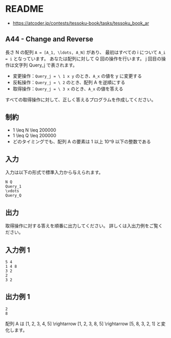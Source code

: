# README
- <https://atcoder.jp/contests/tessoku-book/tasks/tessoku_book_ar>
## A44 - Change and Reverse
長さ N の配列 `A = [A_1, \ldots, A_N]` があり、
最初はすべての i について `A_i = i` となっています。
あなたは配列に対して Q 回の操作を行います。
j 回目の操作は文字列 Query_j で表されます。

* 変更操作：`Query_j = \ 1 x y` のとき、`A_x` の値を y に変更する
* 反転操作：`Query_j = \ 2` のとき、配列 A を逆順にする
* 取得操作：`Query_j = \ 3 x` のとき、`A_x` の値を答える

すべての取得操作に対して、正しく答えるプログラムを作成してください。
## 制約
* 1 \leq N \leq 200000
* 1 \leq Q \leq 200000
* どのタイミングでも、配列 A の要素は 1 以上 10^9 以下の整数である
## 入力
入力は以下の形式で標準入力から与えられます。

```
N Q
Query_1
\vdots
Query_Q
```
## 出力
取得操作に対する答えを順番に出力してください。
詳しくは入出力例をご覧ください。
## 入力例 1
```
5 4
1 4 8
3 2
2
3 2
```
## 出力例 1
```
2
8
```

配列 A は [1, 2, 3, 4, 5] \rightarrow [1, 2, 3, 8, 5] \rightarrow [5, 8, 3, 2, 1] と変化します。
